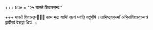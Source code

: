 +++
title = "२५ यास्ते शिवास्तन्वः"

+++
यास्ते॑ शि॒वास्त॒न्वः᳡ काम भ॒द्रा याभिः॑ स॒त्यं भव॑ति॒ यद्वृ॑णी॒षे। ताभि॒ष्ट्वम॒स्माँ अ॑भि॒संवि॑शस्वा॒न्यत्र॑ पा॒पीरप॑ वेशया॒ धियः॑ ॥